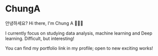 # ChungA

안녕하세요?
Hi there, I'm Chung A 👩🏻‍💻


I currently focus on studying data analysis, machine learning and Deep learning. 
Difficult, but interesting! 

You can find my portfolio link in my profile; open to new exciting works! 
